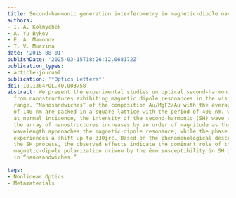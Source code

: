 ```yaml
---
title: Second-harmonic generation interferometry in magnetic-dipole nanostructures
authors:
- I. A. Kolmychek
- A. Yu Bykov
- E. A. Mamonov
- T. V. Murzina
date: '2015-08-01'
publishDate: '2025-03-15T18:26:12.068172Z'
publication_types:
- article-journal
publication: '*Optics Letters*'
doi: 10.1364/OL.40.003758
abstract: We present the experimental studies on optical second-harmonic generation
  from nanostructures exhibiting magnetic dipole resonances in the visible spectral
  range. “Nanosandwiches” of the composition Au/MgF2/Au with the average disk diameter
  of 140 nm are packed in a square lattice with the period of 400 nm. We show that
  at normal incidence, the intensity of the second-harmonic (SH) wave generated by
  the array of nanostructures increases by an order of magnitude as the excitation
  wavelength approaches the magnetic-dipole resonance, while the phase of the SH wave
  experiences a shift up to 330i̧rc. Based on the phenomenological description of
  the SH process, the observed effects indicate the dominant role of the nonlinear
  magnetic-dipole polarization driven by the ̂emm susceptibility in SH generation
  in “nanosandwiches.”

tags:
- Nonlinear Optics
- Metamaterials
---
```

